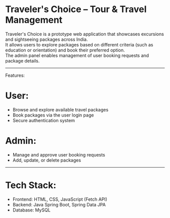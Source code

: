# Traveler's Choice – Tour & Travel Management

Traveler's Choice is a prototype web application that showcases excursions and sightseeing packages across India.  
It allows users to explore packages based on different criteria (such as education or orientation) and book their preferred option.  
The admin panel enables management of user booking requests and package details.  

---

Features:

# User:
- Browse and explore available travel packages  
- Book packages via the user login page  
- Secure authentication system  

# Admin:
- Manage and approve user booking requests  
- Add, update, or delete packages  

---

# Tech Stack:
- Frontend: HTML, CSS, JavaScript (Fetch API)  
- Backend: Java Spring Boot, Spring Data JPA  
- Database: MySQL  
